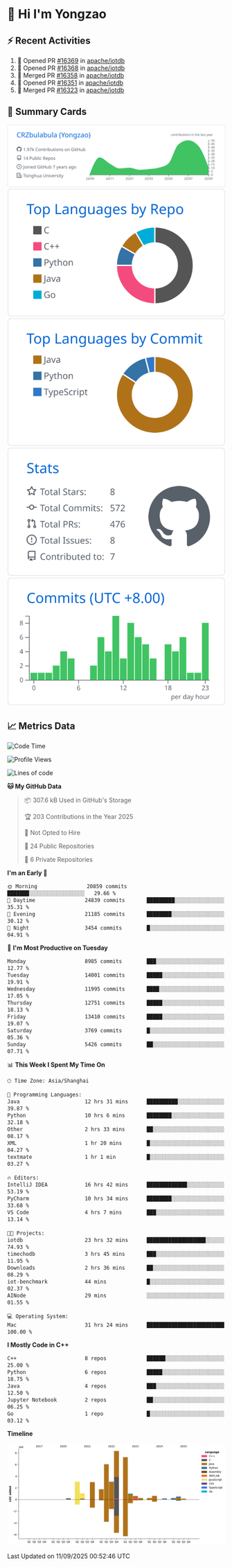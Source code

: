 # 👋 Hi I'm Yongzao

## ⚡ Recent Activities
<!--START_SECTION:activity-->
1. 💪 Opened PR [#16369](https://github.com/apache/iotdb/pull/16369) in [apache/iotdb](https://github.com/apache/iotdb)
2. 💪 Opened PR [#16368](https://github.com/apache/iotdb/pull/16368) in [apache/iotdb](https://github.com/apache/iotdb)
3. 🎉 Merged PR [#16358](https://github.com/apache/iotdb/pull/16358) in [apache/iotdb](https://github.com/apache/iotdb)
4. 💪 Opened PR [#16351](https://github.com/apache/iotdb/pull/16351) in [apache/iotdb](https://github.com/apache/iotdb)
5. 🎉 Merged PR [#16323](https://github.com/apache/iotdb/pull/16323) in [apache/iotdb](https://github.com/apache/iotdb)
<!--END_SECTION:activity-->

## 🎑 Summary Cards

[![](https://raw.githubusercontent.com/CRZbulabula/CRZbulabula/main/profile-summary-card-output/github/0-profile-details.svg)](https://github.com/vn7n24fzkq/github-profile-summary-cards)
[![](https://raw.githubusercontent.com/CRZbulabula/CRZbulabula/main/profile-summary-card-output/github/1-repos-per-language.svg)](https://github.com/vn7n24fzkq/github-profile-summary-cards) [![](https://raw.githubusercontent.com/CRZbulabula/CRZbulabula/main/profile-summary-card-output/github/2-most-commit-language.svg)](https://github.com/vn7n24fzkq/github-profile-summary-cards)
[![](https://raw.githubusercontent.com/CRZbulabula/CRZbulabula/main/profile-summary-card-output/github/3-stats.svg)](https://github.com/vn7n24fzkq/github-profile-summary-cards) [![](https://raw.githubusercontent.com/CRZbulabula/CRZbulabula/main/profile-summary-card-output/github/4-productive-time.svg)](https://github.com/vn7n24fzkq/github-profile-summary-cards)

## 📈 Metrics Data

<!--START_SECTION:waka-->
![Code Time](http://img.shields.io/badge/Code%20Time-1%2C198%20hrs%2028%20mins-blue)

![Profile Views](http://img.shields.io/badge/Profile%20Views-0-blue)

![Lines of code](https://img.shields.io/badge/From%20Hello%20World%20I%27ve%20Written-37.3%20million%20lines%20of%20code-blue)

**🐱 My GitHub Data** 

> 📦 307.6 kB Used in GitHub's Storage 
 > 
> 🏆 203 Contributions in the Year 2025
 > 
> 🚫 Not Opted to Hire
 > 
> 📜 24 Public Repositories 
 > 
> 🔑 6 Private Repositories 
 > 
**I'm an Early 🐤** 

```text
🌞 Morning                20859 commits       ███████░░░░░░░░░░░░░░░░░░   29.66 % 
🌆 Daytime                24839 commits       █████████░░░░░░░░░░░░░░░░   35.31 % 
🌃 Evening                21185 commits       ████████░░░░░░░░░░░░░░░░░   30.12 % 
🌙 Night                  3454 commits        █░░░░░░░░░░░░░░░░░░░░░░░░   04.91 % 
```
📅 **I'm Most Productive on Tuesday** 

```text
Monday                   8985 commits        ███░░░░░░░░░░░░░░░░░░░░░░   12.77 % 
Tuesday                  14001 commits       █████░░░░░░░░░░░░░░░░░░░░   19.91 % 
Wednesday                11995 commits       ████░░░░░░░░░░░░░░░░░░░░░   17.05 % 
Thursday                 12751 commits       █████░░░░░░░░░░░░░░░░░░░░   18.13 % 
Friday                   13410 commits       █████░░░░░░░░░░░░░░░░░░░░   19.07 % 
Saturday                 3769 commits        █░░░░░░░░░░░░░░░░░░░░░░░░   05.36 % 
Sunday                   5426 commits        ██░░░░░░░░░░░░░░░░░░░░░░░   07.71 % 
```


📊 **This Week I Spent My Time On** 

```text
🕑︎ Time Zone: Asia/Shanghai

💬 Programming Languages: 
Java                     12 hrs 31 mins      ██████████░░░░░░░░░░░░░░░   39.87 % 
Python                   10 hrs 6 mins       ████████░░░░░░░░░░░░░░░░░   32.18 % 
Other                    2 hrs 33 mins       ██░░░░░░░░░░░░░░░░░░░░░░░   08.17 % 
XML                      1 hr 20 mins        █░░░░░░░░░░░░░░░░░░░░░░░░   04.27 % 
textmate                 1 hr 1 min          █░░░░░░░░░░░░░░░░░░░░░░░░   03.27 % 

🔥 Editors: 
IntelliJ IDEA            16 hrs 42 mins      █████████████░░░░░░░░░░░░   53.19 % 
PyCharm                  10 hrs 34 mins      ████████░░░░░░░░░░░░░░░░░   33.68 % 
VS Code                  4 hrs 7 mins        ███░░░░░░░░░░░░░░░░░░░░░░   13.14 % 

🐱‍💻 Projects: 
iotdb                    23 hrs 32 mins      ███████████████████░░░░░░   74.93 % 
timechodb                3 hrs 45 mins       ███░░░░░░░░░░░░░░░░░░░░░░   11.95 % 
Downloads                2 hrs 36 mins       ██░░░░░░░░░░░░░░░░░░░░░░░   08.29 % 
iot-benchmark            44 mins             █░░░░░░░░░░░░░░░░░░░░░░░░   02.37 % 
AINode                   29 mins             ░░░░░░░░░░░░░░░░░░░░░░░░░   01.55 % 

💻 Operating System: 
Mac                      31 hrs 24 mins      █████████████████████████   100.00 % 
```

**I Mostly Code in C++** 

```text
C++                      8 repos             ██████░░░░░░░░░░░░░░░░░░░   25.00 % 
Python                   6 repos             █████░░░░░░░░░░░░░░░░░░░░   18.75 % 
Java                     4 repos             ███░░░░░░░░░░░░░░░░░░░░░░   12.50 % 
Jupyter Notebook         2 repos             ██░░░░░░░░░░░░░░░░░░░░░░░   06.25 % 
Go                       1 repo              █░░░░░░░░░░░░░░░░░░░░░░░░   03.12 % 
```



**Timeline**

![Lines of Code chart](https://raw.githubusercontent.com/CRZbulabula/CRZbulabula/main/assets/bar_graph.png)


 Last Updated on 11/09/2025 00:52:46 UTC
<!--END_SECTION:waka-->

